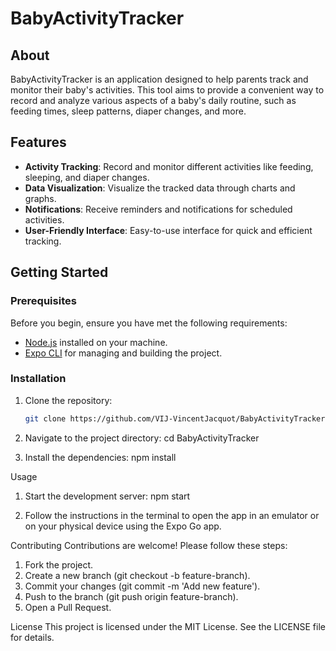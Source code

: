 # BabyActivityTracker

## About

BabyActivityTracker is an application designed to help parents track and monitor their baby's activities. This tool aims to provide a convenient way to record and analyze various aspects of a baby's daily routine, such as feeding times, sleep patterns, diaper changes, and more.

## Features

- **Activity Tracking**: Record and monitor different activities like feeding, sleeping, and diaper changes.
- **Data Visualization**: Visualize the tracked data through charts and graphs.
- **Notifications**: Receive reminders and notifications for scheduled activities.
- **User-Friendly Interface**: Easy-to-use interface for quick and efficient tracking.

## Getting Started

### Prerequisites

Before you begin, ensure you have met the following requirements:

- [Node.js](https://nodejs.org/) installed on your machine.
- [Expo CLI](https://docs.expo.dev/get-started/installation/) for managing and building the project.

### Installation

1. Clone the repository:
   ```bash
   git clone https://github.com/VIJ-VincentJacquot/BabyActivityTracker.git

2. Navigate to the project directory:
cd BabyActivityTracker

3. Install the dependencies:
npm install

Usage
1. Start the development server:
npm start

2. Follow the instructions in the terminal to open the app in an emulator or on your physical device using the Expo Go app.

Contributing
Contributions are welcome! Please follow these steps:

1. Fork the project.
2. Create a new branch (git checkout -b feature-branch).
3. Commit your changes (git commit -m 'Add new feature').
4. Push to the branch (git push origin feature-branch).
4. Open a Pull Request.

License
This project is licensed under the MIT License. See the LICENSE file for details.
